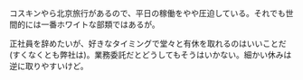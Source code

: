 コスキンやら北京旅行があるので、平日の稼働をやや圧迫している。それでも世間的には一番ホワイトな部類ではあるが。

正社員を辞めたいが、好きなタイミングで堂々と有休を取れるのはいいことだ (すくなくとも弊社は)。業務委託だとどうしてもそうはいかない。細かい休みは逆に取りやすいけど。
